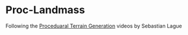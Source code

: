 # Proc-Landmass

Following the [Proceduaral Terrain Generation](https://www.youtube.com/playlist?list=PLFt_AvWsXl0eBW2EiBtl_sxmDtSgZBxB3) videos by Sebastian Lague
